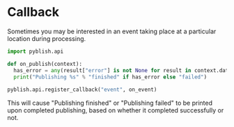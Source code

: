 # Callback

Sometimes you may be interested in an event taking place at a particular location during processing.

```python
import pyblish.api

def on_publish(context):
  has_error = any(result["error"] is not None for result in context.data["results"])
  print("Publishing %s" % "finished" if has_error else "failed")
 
pyblish.api.register_callback("event", on_event)
```

This will cause "Publishing finished" or "Publishing failed" to be printed upon completed publishing, based on whether it completed successfully or not.
